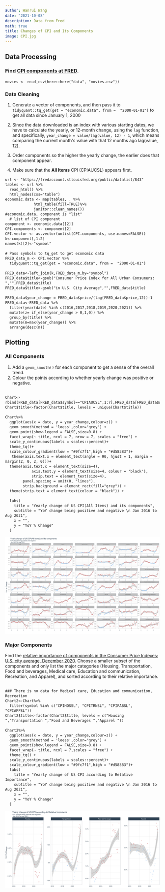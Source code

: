```yaml
---
author: Hanrui Wang
date: "2021-10-08"
description: Data from Fred
math: true
title: Changes of CPI and Its Components
image: CPI.jpg
---
```



## Data Processing


### Find [CPI components at FRED](https://fredaccount.stlouisfed.org/public/datalist/843).

```{r,load_movies, warning=FALSE, message=FALSE}
movies <- read_csv(here::here("data", "movies.csv"))
```

### Data Cleaning

1. Generate a vector of components, and then pass it to `tidyquant::tq_get(get = "economic.data", from =  "2000-01-01")` to get all data since January 1, 2000

1. Since the data downloaded is an index with various starting dates, we have to calculate the yearly, or 12-month change, using the `lag` function, and specifically, `year_change = value/lag(value, 12) - 1`, which means comparing the current month's value with that 12 months ago lag(value, 12).
1. Order components so the higher the yearly change, the earlier does that component appear.
1. Make sure that the **All Items** CPI (CPIAUCSL) appears first.

```{r}
url <- "https://fredaccount.stlouisfed.org/public/datalist/843"
tables <- url %>% 
  read_html() %>% 
  html_nodes(css="table")
economic.data <- map(tables, . %>% 
             html_table(fill=TRUE)%>% 
             janitor::clean_names())
#economic.data, component is "list"
  # list of CPI component
component <- economic.data[[2]]
CPI.components <- component[2]
CPI.vector <- as.vector(unlist(CPI.components, use.names=FALSE))
k<-component[,1:2]
names(k)[2]<-"symbol"

# Pass symbols to tq_get to get economic data
FRED_data_m <- CPI.vector %>%
  tidyquant::tq_get(get = "economic.data", from =  "2000-01-01")

FRED_data<-left_join(k,FRED_data_m,by="symbol")
FRED_data$title<-gsub("Consumer Price Index for All Urban Consumers: ","",FRED_data$title)
FRED_data$title<-gsub("in U.S. City Average","",FRED_data$title)

FRED_data$year_change = FRED_data$price/(lag(FRED_data$price,12))-1
FRED_data<-FRED_data %>% 
  filter(year(date) %in% c(2016,2017,2018,2019,2020,2021)) %>% 
  mutate(z= if_else(year_change > 0,1,0)) %>% 
  group_by(title) %>% 
  mutate(m=max(year_change)) %>% 
  arrange(desc(m))

```

## Plotting

### All Components

1. Add a `geom_smooth()` for each component to get a sense of the overall trend.
1. Colour the points according to whether yearly change was positive or negative. 

```{r coding challeng 2}

Chart<-rbind(FRED_data[FRED_data$symbol=="CPIAUCSL",1:7],FRED_data[FRED_data$symbol!="CPIAUCSL",1:7])
Chart$title<-factor(Chart$title, levels = unique(Chart$title))

Chart%>%
  ggplot(aes(x = date, y = year_change,colour=z)) + 
  geom_smooth(method = 'loess',color="grey") +
  geom_point(show.legend = FALSE,size=0.8) +
  facet_wrap(~ title, ncol = 7, nrow = 7, scales = "free") +
  scale_y_continuous(labels = scales::percent)+
  theme_tq()+
  scale_colour_gradient(low = "#9fc7f1",high = "#d58383")+
   theme(axis.text.x = element_text(angle = 90, hjust = 1, margin = margin(2, 0, 2, 0)))+
  theme(axis.text.x = element_text(size=4),
            axis.text.y = element_text(size=4, colour = 'black'),
            strip.text = element_text(size=4),
        panel.spacing = unit(0, "lines"),
        strip.background = element_rect(fill="grey")) +
  theme(strip.text = element_text(colour = "black")) +

  labs(
    title = "Yearly change of US CPI(All Items) and its components",
    subtitle = "YoY change being positive and negative \n Jan 2016 to Aug 2021",
    x = "",
    y = "YoY % Change"
  )
```
![](CPI.jpg)

### Major Components

Find the [relative importance of components in the Consumer Price Indexes: U.S. city average, December 2020](https://www.bls.gov/cpi/tables/relative-importance/2020.htm). 
Choose a smaller subset of the components and only list the major categories (Housing, Transportation, Food and beverages, Medical care, Education and communication, Recreation, and Apparel), and sorted according to their relative importance.

```{r}

### There is no data for Medical care, Education and communication, Recreation
Chart2<-Chart%>%
  filter(symbol %in% c("CPIHOSSL", "CPITRNSL", "CPIFABSL", "CPIAPPSL"))
Chart2$title<-factor(Chart2$title, levels = c("Housing ","Transportation ","Food and Beverages ","Apparel "))
   
Chart2%>% 
  ggplot(aes(x = date, y = year_change,colour=z)) + 
  geom_smooth(method = 'loess',color="grey") +
  geom_point(show.legend = FALSE,size=0.8) +
  facet_wrap(~ title, ncol = 7,scales = "free") +
  theme_tq() +
  scale_y_continuous(labels = scales::percent)+
  scale_colour_gradient(low = "#9fc7f1",high = "#d58383")+
  labs(
    title = "Yearly change of US CPI according to Relative Importance",
    subtitle = "YoY change being positive and negative \n Jan 2016 to Aug 2021",
    x = "",
    y = "YoY % Change"
  )
```
![](CPI2.jpg)





















